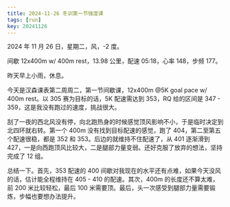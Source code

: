 ```yaml
---
title: 2024-11-26 冬训第一节强度课
tags: [run]
key: 20241126
---
```


2024 年 11 月 26 日，星期二，风，-2 度。

间歇 12x400m w/ 400m rest，13.98 公里，配速 05:18，心率 148，步频 177。

<!--more-->

昨天早上小雨，休息。

今天是汉森课表第二周周二，第一节间歇课，12x400m @5K goal pace w/ 400m rest。以 305 赛为目标的话，5K 配速需达到 353，RQ 给的区间是 347 - 359，这是我没有跑过的速度，挑战很大。

刮了一夜的西北风没有停，向北跑热身的时候感觉顶风影响不小，于是临时决定到北四环就右转。第一个 400m 没有找到目标配速的感觉，跑了 404，第二至第五个配速很稳，都是 352 和 353。后边的就维持不住配速了，从 401 逐渐滑到 427，一是向西跑顶风比较大，二是腿部力量变弱。还好克服了放弃的想法，坚持完成了 12 组。

总结一下。首先，353 配速的 400 间歇对我现在的水平还有点难，如果今天没风的话，估计能全程维持在 405 - 410 的配速。其次，400m 的长度还不算太难，前 200 米比较轻松，最后 100 米需要顶。最后，头一次感受到腿部力量需要锻炼，步幅也要想办法提升。

<div class="strava-embed-placeholder" data-embed-type="activity" data-embed-id="12983225569" data-style="standard" data-from-embed="false"></div><script src="https://strava-embeds.com/embed.js"></script>
